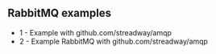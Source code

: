 ## RabbitMQ examples

- 1 - Example with github.com/streadway/amqp
- 2 - Example RabbitMQ with github.com/streadway/amqp
